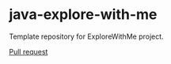# java-explore-with-me
Template repository for ExploreWithMe project.


[Pull request](https://github.com/Benito0727/java-explore-with-me/pull/8)